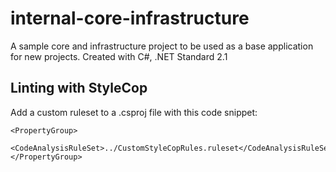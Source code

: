 # internal-core-infrastructure
A sample core and infrastructure project to be used as a base application for new projects. Created with C#, .NET Standard 2.1

## Linting with StyleCop
Add a custom ruleset to a .csproj file with this code snippet:

    <PropertyGroup>
    	<CodeAnalysisRuleSet>../CustomStyleCopRules.ruleset</CodeAnalysisRuleSet>
    </PropertyGroup>